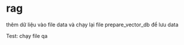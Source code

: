 # rag
thêm dữ liệu vào file data và chạy lại file prepare_vector_db để lưu data

Test: chạy file qa
